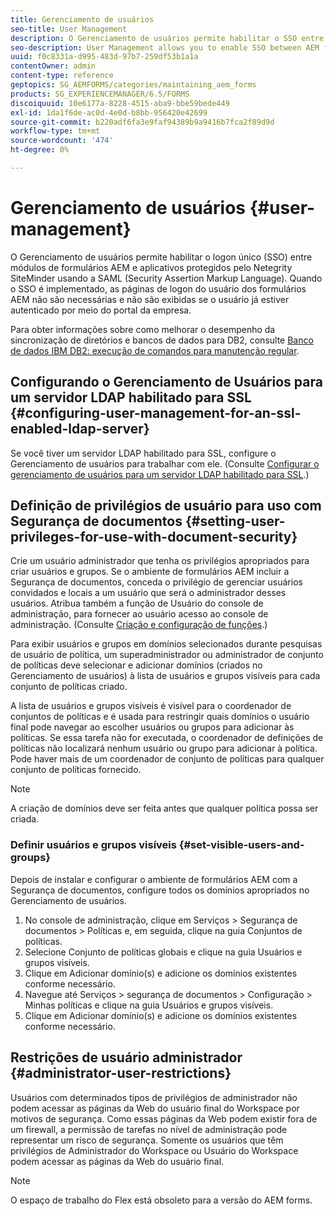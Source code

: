 ```yaml
---
title: Gerenciamento de usuários
seo-title: User Management
description: O Gerenciamento de usuários permite habilitar o SSO entre módulos de formulários AEM e aplicativos protegidos pelo Netegrity SiteMinder usando o SAML. Este documento fornece mais informações sobre o Gerenciamento de usuários.
seo-description: User Management allows you to enable SSO between AEM forms modules and Netegrity SiteMinder-protected applications by using SAML. This document provides more information about User Management.
uuid: f0c8331a-d995-483d-97b7-259df53b1a1a
contentOwner: admin
content-type: reference
geptopics: SG_AEMFORMS/categories/maintaining_aem_forms
products: SG_EXPERIENCEMANAGER/6.5/FORMS
discoiquuid: 10e6177a-8228-4515-aba9-bbe59bede449
exl-id: 1da1f6de-ac0d-4e0d-b8bb-956420e42699
source-git-commit: b220adf6fa3e9faf94389b9a9416b7fca2f89d9d
workflow-type: tm+mt
source-wordcount: '474'
ht-degree: 0%

---
```


# Gerenciamento de usuários {#user-management}

O Gerenciamento de usuários permite habilitar o logon único (SSO) entre módulos de formulários AEM e aplicativos protegidos pelo Netegrity SiteMinder usando a SAML (Security Assertion Markup Language). Quando o SSO é implementado, as páginas de logon do usuário dos formulários AEM não são necessárias e não são exibidas se o usuário já estiver autenticado por meio do portal da empresa.

Para obter informações sobre como melhorar o desempenho da sincronização de diretórios e bancos de dados para DB2, consulte [Banco de dados IBM DB2: execução de comandos para manutenção regular](/help/forms/using/admin-help/ibm-db2-database-running-commands.md#ibm-db2-database-running-commands-for-regular-maintenance).

## Configurando o Gerenciamento de Usuários para um servidor LDAP habilitado para SSL {#configuring-user-management-for-an-ssl-enabled-ldap-server}

Se você tiver um servidor LDAP habilitado para SSL, configure o Gerenciamento de usuários para trabalhar com ele. (Consulte [Configurar o gerenciamento de usuários para um servidor LDAP habilitado para SSL](/help/forms/using/admin-help/configure-user-management-ssl-enabled.md#configure-user-management-for-an-ssl-enabled-ldap-server).)

## Definição de privilégios de usuário para uso com Segurança de documentos {#setting-user-privileges-for-use-with-document-security}

Crie um usuário administrador que tenha os privilégios apropriados para criar usuários e grupos. Se o ambiente de formulários AEM incluir a Segurança de documentos, conceda o privilégio de gerenciar usuários convidados e locais a um usuário que será o administrador desses usuários. Atribua também a função de Usuário do console de administração, para fornecer ao usuário acesso ao console de administração. (Consulte [Criação e configuração de funções](/help/forms/using/admin-help/creating-configuring-roles.md#creating-and-configuring-roles).)

Para exibir usuários e grupos em domínios selecionados durante pesquisas de usuário de política, um superadministrador ou administrador de conjunto de políticas deve selecionar e adicionar domínios (criados no Gerenciamento de usuários) à lista de usuários e grupos visíveis para cada conjunto de políticas criado.

A lista de usuários e grupos visíveis é visível para o coordenador de conjuntos de políticas e é usada para restringir quais domínios o usuário final pode navegar ao escolher usuários ou grupos para adicionar às políticas. Se essa tarefa não for executada, o coordenador de definições de políticas não localizará nenhum usuário ou grupo para adicionar à política. Pode haver mais de um coordenador de conjunto de políticas para qualquer conjunto de políticas fornecido.

>[!NOTE]
>
>A criação de domínios deve ser feita antes que qualquer política possa ser criada.

### Definir usuários e grupos visíveis {#set-visible-users-and-groups}

Depois de instalar e configurar o ambiente de formulários AEM com a Segurança de documentos, configure todos os domínios apropriados no Gerenciamento de usuários.

1. No console de administração, clique em Serviços > Segurança de documentos > Políticas e, em seguida, clique na guia Conjuntos de políticas.
1. Selecione Conjunto de políticas globais e clique na guia Usuários e grupos visíveis.
1. Clique em Adicionar domínio(s) e adicione os domínios existentes conforme necessário.
1. Navegue até Serviços > segurança de documentos > Configuração > Minhas políticas e clique na guia Usuários e grupos visíveis.
1. Clique em Adicionar domínio(s) e adicione os domínios existentes conforme necessário.

## Restrições de usuário administrador {#administrator-user-restrictions}

Usuários com determinados tipos de privilégios de administrador não podem acessar as páginas da Web do usuário final do Workspace por motivos de segurança. Como essas páginas da Web podem existir fora de um firewall, a permissão de tarefas no nível de administração pode representar um risco de segurança. Somente os usuários que têm privilégios de Administrador do Workspace ou Usuário do Workspace podem acessar as páginas da Web do usuário final.

>[!NOTE]
>
>O espaço de trabalho do Flex está obsoleto para a versão do AEM forms.
